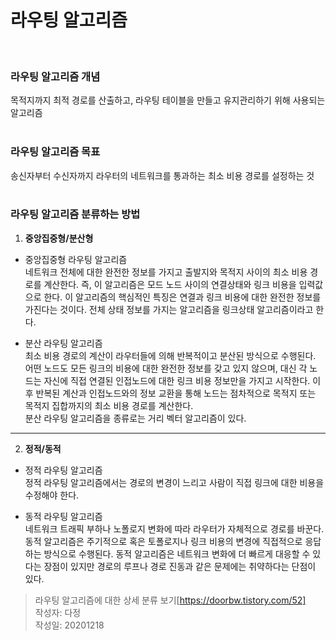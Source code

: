 # 라우팅 알고리즘  
<br>

 ### __라우팅 알고리즘 개념__  

목적지까지 최적 경로를 산출하고, 라우팅 테이블을 만들고 유지관리하기 위해 사용되는 알고리즘  
<br>

### __라우팅 알고리즘 목표__  
송신자부터 수신자까지 라우터의 네트워크를 통과하는 최소 비용 경로를 설정하는 것  
<br>

### __라우팅 알고리즘 분류하는 방법__  

1. __중앙집중형/분산형__  
* 중앙집중형 라우팅 알고리즘   
네트워크 전체에 대한 완전한 정보를 가지고 출발지와 목적지 사이의 최소 비용 경로를 계산한다. 즉, 이 알고리즘은 모드 노드 사이의 연결상태와 링크 비용을 입력값으로 한다. 이 알고리즘의 핵심적인 특징은 연결과 링크 비용에 대한 완전한 정보를 가진다는 것이다. 전체 상태 정보를 가지는 알고리즘을 링크상태 알고리즘이라고 한다.  

* 분산 라우팅 알고리즘  
최소 비용 경로의 계산이 라우터들에 의해 반복적이고 분산된 방식으로 수행된다.  
 어떤 노드도 모든 링크의 비용에 대한 완전한 정보를 갖고 있지 않으며, 대신 각 노드는 자신에 직접 연결된 인접노드에 대한 링크 비용 정보만을 가지고 시작한다. 이후 반복된 계산과 인접노드와의 정보 교환을 통해 노드는 점차적으로 목적지 또는 목적지 집합까지의 최소 비용 경로를 계산한다.  
  분산 라우팅 알고리즘을 종류로는 거리 벡터 알고리즘이 있다.
---
2. __정적/동적__
* 정적 라우팅 알고리즘  
정적 라우팅 알고리즘에서는 경로의 변경이 느리고 사람이 직접 링크에 대한 비용을 수정해야 한다.  

* 동적 라우팅 알고리즘  
네트워크 트래픽 부하나 노폴로지 변화에 따라 라우터가 자체적으로 경로를 바꾼다.  
 동적 알고리즘은 주기적으로 혹은 토폴로지나 링크 비용의 변경에 직접적으로 응답하는 방식으로 수행된다. 동적 알고리즘은 네트워크 변화에 더 빠르게 대응할 수 있다는 장점이 있지만 경로의 루프나 경로 진동과 같은 문제에는 취약하다는 단점이 있다.  

> 라우팅 알고리즘에 대한 상세 분류 보기[https://doorbw.tistory.com/52]  
작성자: 다정  
작성일: 20201218



